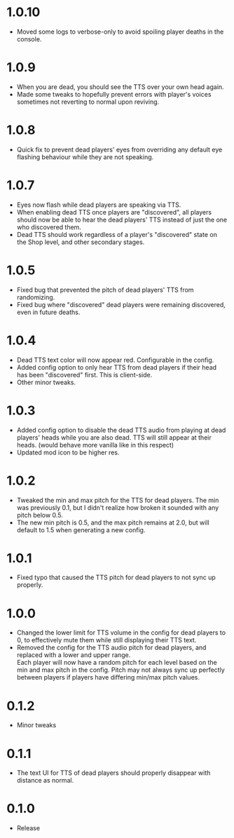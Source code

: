 # 1.0.10
+ Moved some logs to verbose-only to avoid spoiling player deaths in the console.

# 1.0.9
+ When you are dead, you should see the TTS over your own head again.
+ Made some tweaks to hopefully prevent errors with player's voices sometimes not reverting to normal upon reviving.

# 1.0.8
+ Quick fix to prevent dead players' eyes from overriding any default eye flashing behaviour while they are not speaking.

# 1.0.7
+ Eyes now flash while dead players are speaking via TTS.
+ When enabling dead TTS once players are "discovered", all players should now be able to hear the dead players' TTS instead of just the one who discovered them.
+ Dead TTS should work regardless of a player's "discovered" state on the Shop level, and other secondary stages.

# 1.0.5
+ Fixed bug that prevented the pitch of dead players' TTS from randomizing.
+ Fixed bug where "discovered" dead players were remaining discovered, even in future deaths.

# 1.0.4
+ Dead TTS text color will now appear red. Configurable in the config.
+ Added config option to only hear TTS from dead players if their head has been "discovered" first. This is client-side.
+ Other minor tweaks.

# 1.0.3
+ Added config option to disable the dead TTS audio from playing at dead players' heads while you are also dead. TTS will still appear at their heads. (would behave more vanilla like in this respect)
+ Updated mod icon to be higher res.

# 1.0.2
+ Tweaked the min and max pitch for the TTS for dead players. The min was previously 0.1, but I didn't realize how broken it sounded with any pitch below 0.5.
+ The new min pitch is 0.5, and the max pitch remains at 2.0, but will default to 1.5 when generating a new config.

# 1.0.1
+ Fixed typo that caused the TTS pitch for dead players to not sync up properly.

# 1.0.0
+ Changed the lower limit for TTS volume in the config for dead players to 0, to effectively mute them while still displaying their TTS text.
+ Removed the config for the TTS audio pitch for dead players, and replaced with a lower and upper range.<br>
Each player will now have a random pitch for each level based on the min and max pitch in the config. Pitch may not always sync up perfectly between players if players have differing min/max pitch values.

# 0.1.2
+ Minor tweaks

# 0.1.1
+ The text UI for TTS of dead players should properly disappear with distance as normal.

# 0.1.0
+ Release